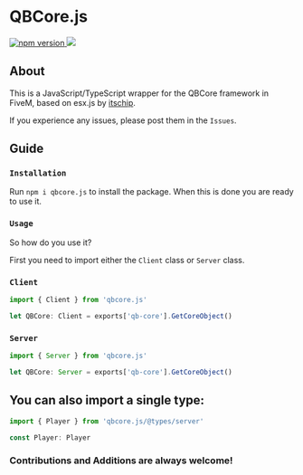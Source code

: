 # QBCore.js
<div style="margin: auto 0; width: 100%">
  <div>
  <a href="https://www.npmjs.com/package/qbcore.js">
    <img src="https://img.shields.io/npm/v/qbcore.js?style=flat" alt="npm version">
  </a>
  <a href="https://www.npmjs.com/package/qbcore.js">
    <img src="https://img.shields.io/npm/dm/qbcore.js?style=flat">
  </a>
</div>

## About

This is a JavaScript/TypeScript wrapper for the QBCore framework in FiveM, based on esx.js by [itschip](https://github.com/itschip). 

If you experience any issues, please post them in the `Issues`. 

## Guide

### `Installation`

Run `npm i qbcore.js` to install the package. When this is done you are ready to use it. 

### `Usage`

So how do you use it? 

First you need to import either the `Client` class or `Server` class. 

### `Client`

```js
import { Client } from 'qbcore.js'

let QBCore: Client = exports['qb-core'].GetCoreObject()

```

### `Server`
```js
import { Server } from 'qbcore.js'

let QBCore: Server = exports['qb-core'].GetCoreObject()
```

## You can also import a single type:
```js
import { Player } from 'qbcore.js/@types/server'

const Player: Player
```

### Contributions and Additions are always welcome!
